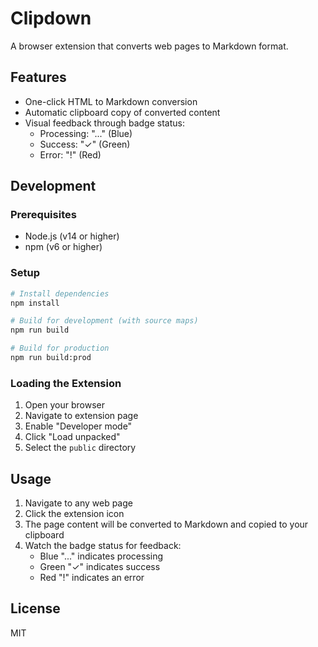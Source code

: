 # Clipdown

A browser extension that converts web pages to Markdown format.

## Features

- One-click HTML to Markdown conversion
- Automatic clipboard copy of converted content
- Visual feedback through badge status:
  - Processing: "..." (Blue)
  - Success: "✓" (Green)
  - Error: "!" (Red)

## Development

### Prerequisites

- Node.js (v14 or higher)
- npm (v6 or higher)

### Setup

```bash
# Install dependencies
npm install

# Build for development (with source maps)
npm run build

# Build for production
npm run build:prod
```

### Loading the Extension

1. Open your browser
2. Navigate to extension page
3. Enable "Developer mode"
4. Click "Load unpacked"
5. Select the `public` directory

## Usage

1. Navigate to any web page
2. Click the extension icon
3. The page content will be converted to Markdown and copied to your clipboard
4. Watch the badge status for feedback:
   - Blue "..." indicates processing
   - Green "✓" indicates success
   - Red "!" indicates an error

## License

MIT

